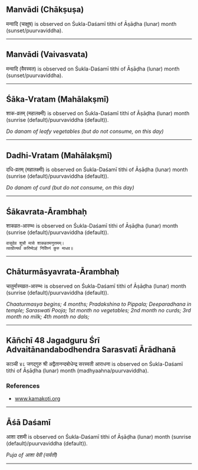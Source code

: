 ## Manvādi (Chākṣuṣa)
मन्वादि (चाक्षुष) is observed on Śukla-Daśamī tithi of Āṣāḍha (lunar) month (sunset/puurvaviddha).



---
## Manvādi (Vaivasvata)
मन्वादि (वैवस्वत) is observed on Śukla-Daśamī tithi of Āṣāḍha (lunar) month (sunset/puurvaviddha).



---
## Śāka-Vratam (Mahālakṣmī)
शाक-व्रतम् (महालक्ष्मी) is observed on Śukla-Daśamī tithi of Āṣāḍha (lunar) month (sunrise (default)/puurvaviddha (default)).

_Do danam of leafy vegetables (but do not consume, on this day)_

---
## Dadhi-Vratam (Mahālakṣmī)
दधि-व्रतम् (महालक्ष्मी) is observed on Śukla-Daśamī tithi of Āṣāḍha (lunar) month (sunrise (default)/puurvaviddha (default)).

_Do danam of curd (but do not consume, on this day)_

---
## Śākavrata-Ārambhaḥ
शाकव्रत-आरम्भः is observed on Śukla-Daśamī tithi of Āṣāḍha (lunar) month (sunrise (default)/puurvaviddha (default)).



```
वासुदेव शुचौ मासे शाकव्रतमनुत्तमम्।
त्वत्प्रीत्यर्थं करिष्येऽहं निर्विघ्नं कुरु माधव॥
```

---
## Chāturmāsyavrata-Ārambhaḥ
चातुर्मास्यव्रत-आरम्भः is observed on Śukla-Daśamī tithi of Āṣāḍha (lunar) month (sunrise (default)/puurvaviddha (default)).

_Chaaturmasya begins; 4 months; Pradakshina to Pippala; Deeparadhana in temple; Saraswati Pooja; 1st month no vegetables; 2nd month no curds; 3rd month no milk; 4th month no dals;_

---
## Kāñchī 48 Jagadguru Śrī Advaitānandabodhendra Sarasvatī Ārādhanā
काञ्ची ४८ जगद्गुरु श्री अद्वैतानन्दबोधेन्द्र सरस्वती आराधना is observed on Śukla-Daśamī tithi of Āṣāḍha (lunar) month (madhyaahna/puurvaviddha).


### References
* www.kamakoti.org


---
## Āśā Daśamī
आशा दशमी is observed on Śukla-Daśamī tithi of Āṣāḍha (lunar) month (sunrise (default)/puurvaviddha (default)).

_Puja of आशा देवी (पार्वती)_

---
